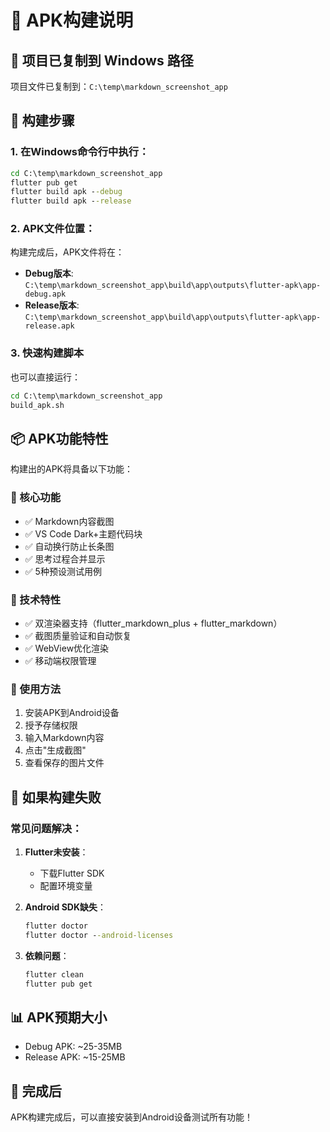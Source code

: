 # 📱 APK构建说明

## 🎯 项目已复制到 Windows 路径
项目文件已复制到：`C:\temp\markdown_screenshot_app`

## 🔧 构建步骤

### 1. 在Windows命令行中执行：
```cmd
cd C:\temp\markdown_screenshot_app
flutter pub get
flutter build apk --debug
flutter build apk --release
```

### 2. APK文件位置：
构建完成后，APK文件将在：
- **Debug版本**: `C:\temp\markdown_screenshot_app\build\app\outputs\flutter-apk\app-debug.apk`
- **Release版本**: `C:\temp\markdown_screenshot_app\build\app\outputs\flutter-apk\app-release.apk`

### 3. 快速构建脚本
也可以直接运行：
```cmd
cd C:\temp\markdown_screenshot_app
build_apk.sh
```

## 📦 APK功能特性

构建出的APK将具备以下功能：

### 🎯 核心功能
- ✅ Markdown内容截图
- ✅ VS Code Dark+主题代码块
- ✅ 自动换行防止长条图
- ✅ 思考过程合并显示
- ✅ 5种预设测试用例

### 🔧 技术特性
- ✅ 双渲染器支持（flutter_markdown_plus + flutter_markdown）
- ✅ 截图质量验证和自动恢复
- ✅ WebView优化渲染
- ✅ 移动端权限管理

### 📱 使用方法
1. 安装APK到Android设备
2. 授予存储权限
3. 输入Markdown内容
4. 点击"生成截图"
5. 查看保存的图片文件

## 🚨 如果构建失败

### 常见问题解决：
1. **Flutter未安装**：
   - 下载Flutter SDK
   - 配置环境变量

2. **Android SDK缺失**：
   ```cmd
   flutter doctor
   flutter doctor --android-licenses
   ```

3. **依赖问题**：
   ```cmd
   flutter clean
   flutter pub get
   ```

## 📊 APK预期大小
- Debug APK: ~25-35MB
- Release APK: ~15-25MB

## 🎉 完成后
APK构建完成后，可以直接安装到Android设备测试所有功能！